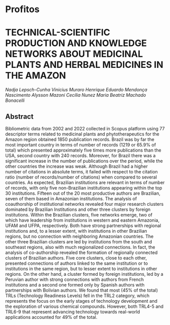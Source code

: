 # Profitos

# TECHNICAL-SCIENTIFIC PRODUCTION AND KNOWLEDGE NETWORKS ABOUT MEDICINAL PLANTS AND HERBAL MEDICINES IN THE AMAZON

*Nadja Lepsch-Cunha
Vinicius Muraro
Henrique Eduardo Mendonça Nascimento
Alysson Mazoni
Cecília Nunez
Maria Beatriz Machado Bonacelli*

## Abstract
Bibliometric data from 2002 and 2022 collected in Scopus platform using 77 descriptor terms related to medicinal plants and phytotherapeutics for the Amazon region obtained 1850 publication records. Brazil was by far the most important country in terms of number of records (1219 or 65.9% of total) which presented approximately five times more publications than the USA, second country with 240 records. Moreover, for Brazil there was a significant increase in the number of publications over the period, while the other countries the increase was weak. Although Brazil had a higher number of citations in absolute terms, it failed with respect to the citation ratio (number of records/number of citations) when compared to several countries. As expected, Brazilian institutions are relevant in terms of number of records, with only five non-Brazilian institutions appearing within the top 30 institutions. Fifteen out of the 20 most productive authors are Brazilian, seven of them based in Amazonian institutions. The analysis of coauthorship of institutional networks revealed four major research clusters dominated by Brazilian Institutions and other three clusters by foreign institutions. Within the Brazilian clusters, five networks emerge, two of which have leadership from institutions in western and eastern Amazonia, UFAM and UFPA, respectively. Both have strong partnerships with regional institutions and, to a lesser extent, with institutions in other Brazilian regions, but no connection with neighboring Amazonian countries. The other three Brazilian clusters are led by institutions from the south and southeast regions, also with much regionalized connections. In fact, the analysis of co-authorship revealed the formation of regionally connected clusters of Brazilian authors. Five core clusters, close to each other, presented connections of authors linked to the same institution or to institutions in the same region, but to lesser extent to institutions in other regions. On the other hand, a cluster formed by foreign institutions, led by a Peruvian author with strong connections with authors from French institutions and a second one formed only by Spanish authors with partnerships with Bolivian authors. We found that most (45% of the total) TRLs (Technology  Readiness Levels) fell in the TRL2 category, which represents the focus on the early stages of technology development and the exploration of various chemical compounds. However, both TRL4-5 and TRL6-9 that represent advancing technology towards real-world applications accounted for 49% of the total.
